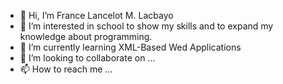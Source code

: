 - 👋 Hi, I’m France Lancelot M. Lacbayo
- 👀 I’m interested in school to show my skills and to expand my knowledge about programming.
- 🌱 I’m currently learning XML-Based Wed Applications
- 💞️ I’m looking to collaborate on ...
- 📫 How to reach me ...

<!---
franceLancelot/franceLancelot is a ✨ special ✨ repository because its `README.md` (this file) appears on your GitHub profile.
You can click the Preview link to take a look at your changes.
--->
